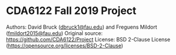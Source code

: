 # CDA6122 Fall 2019 Project

Authors: David Bruck (dbruck1@fau.edu) and Freguens Mildort (fmildort2015@fau.edu)
Original source: https://github.com/CDA6122/Project
License: BSD 2-Clause License (https://opensource.org/licenses/BSD-2-Clause)

